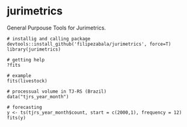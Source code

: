 # jurimetrics
General Purpouse Tools for Jurimetrics.

```
# installig and calling package
devtools::install_github('filipezabala/jurimetrics', force=T)
library(jurimetrics)

# getting help
?fits

# example
fits(livestock)

# processual volume in TJ-RS (Brazil)
data("tjrs_year_month")

# forecasting
y <- ts(tjrs_year_month$count, start = c(2000,1), frequency = 12)
fits(y)
```
